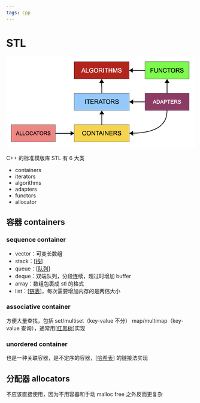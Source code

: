 ```yaml
---
tags: Cpp
---
```


# STL

![stl](../../attachments/stl.png)

C++ 的标准模版库 STL 有 6 大类

- containers
- iterators
- algorithms
- adapters
- functors
- allocator

## 容器 containers

### sequence container

- vector：可变长数组
- stack：[[栈]]
- queue：[[队列]]
- deque：双端队列，分段连续，超过时增加 buffer
- array：数组包裹成 stl 的格式
- list：[[链表]]，每次需要增加内存的是两倍大小

### associative container

方便大量查找，包括 set/multiset（key-value 不分） map/multimap（key-value 查询），通常用[[红黑树]]实现

### unordered container

也是一种关联容器，是不定序的容器，[[哈希表]] 的链接法实现

## 分配器 allocators

不应该直接使用，因为不用容器和手动 malloc free 之外反而更复杂

[//begin]: # "Autogenerated link references for markdown compatibility"
[栈]: ../algorithm/data_structure/栈.md "栈"
[队列]: ../algorithm/data_structure/队列.md "队列"
[链表]: ../algorithm/data_structure/链表.md "链表"
[红黑树]: ../algorithm/data_structure/红黑树.md "红黑树"
[哈希表]: ../algorithm/data_structure/哈希表.md "哈希表"
[//end]: # "Autogenerated link references"
